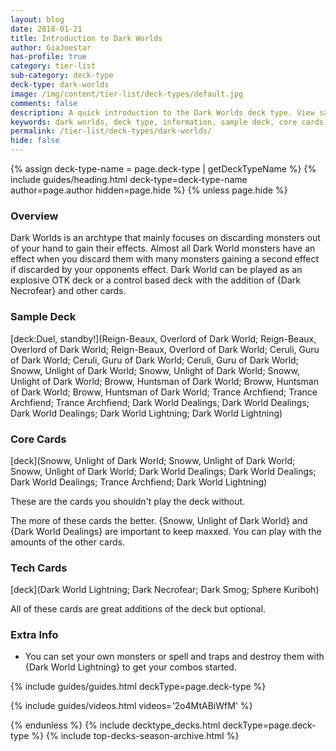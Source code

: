 ```yaml
---
layout: blog
date: 2018-01-21
title: Introduction to Dark Worlds
author: GiaJoestar
has-profile: true
category: tier-list
sub-category: deck-type
deck-type: dark-worlds
image: /img/content/tier-list/deck-types/default.jpg
comments: false
description: A quick introduction to the Dark Worlds deck type. View sample deck, core cards, tech cards, quick tips, guides, videos and other information.
keywords: dark worlds, deck type, information, sample deck, core cards, tech cards, quick tips, guides, videos
permalink: /tier-list/deck-types/dark-worlds/
hide: false
---
```


{% assign deck-type-name = page.deck-type | getDeckTypeName %}
{% include guides/heading.html deck-type=deck-type-name author=page.author hidden=page.hide %}
{% unless page.hide %}

### Overview
Dark Worlds is an archtype that mainly focuses on discarding monsters out of your hand to gain their effects. Almost all Dark World monsters have an effect when you discard them with many monsters gaining a second effect if discarded by your opponents effect. Dark World can be played as an explosive OTK deck or a control based deck with the addition of {Dark Necrofear} and other cards.

### Sample Deck

[deck:Duel, standby!](Reign-Beaux, Overlord of Dark World; Reign-Beaux, Overlord of Dark World; Reign-Beaux, Overlord of Dark World; Ceruli, Guru of Dark World; Ceruli, Guru of Dark World; Ceruli, Guru of Dark World; Snoww, Unlight of Dark World; Snoww, Unlight of Dark World; Snoww, Unlight of Dark World; Broww, Huntsman of Dark World; Broww, Huntsman of Dark World; Broww, Huntsman of Dark World; Trance Archfiend; Trance Archfiend; Trance Archfiend; Dark World Dealings; Dark World Dealings; Dark World Dealings; Dark World Lightning; Dark World Lightning)

### Core Cards

[deck](Snoww, Unlight of Dark World; Snoww, Unlight of Dark World; Snoww, Unlight of Dark World; Dark World Dealings; Dark World Dealings; Dark World Dealings; Trance Archfiend; Dark World Lightning)

These are the cards you shouldn't play the deck without.

The more of these cards the better. {Snoww, Unlight of Dark World} and {Dark World Dealings} are important to keep maxxed. You can play with the amounts of the other cards.

### Tech Cards

[deck](Dark World Lightning; Dark Necrofear; Dark Smog; Sphere Kuriboh)

All of these cards are great additions of the deck but optional.

### Extra Info

- You can set your own monsters or spell and traps and destroy them with {Dark World Lightning} to get your combos started.

{% include guides/guides.html deckType=page.deck-type %}

{% include guides/videos.html videos='2o4MtABiWfM' %}

{% endunless %}
{% include decktype_decks.html deckType=page.deck-type %}
{% include top-decks-season-archive.html %}